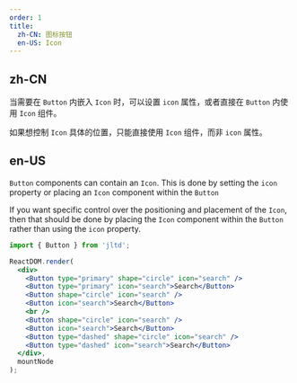 ```yaml
---
order: 1
title:
  zh-CN: 图标按钮
  en-US: Icon
---
```


## zh-CN

当需要在 `Button` 内嵌入 `Icon` 时，可以设置 `icon` 属性，或者直接在 `Button` 内使用 `Icon` 组件。

如果想控制 `Icon` 具体的位置，只能直接使用 `Icon` 组件，而非 `icon` 属性。

## en-US

`Button` components can contain an `Icon`. This is done by setting the `icon` property or placing an `Icon` component within the `Button`

If you want specific control over the positioning and placement of the `Icon`, then that should be done by placing the `Icon` component within the `Button` rather than using the `icon` property.

````jsx
import { Button } from 'jltd';

ReactDOM.render(
  <div>
    <Button type="primary" shape="circle" icon="search" />
    <Button type="primary" icon="search">Search</Button>
    <Button shape="circle" icon="search" />
    <Button icon="search">Search</Button>
    <br />
    <Button shape="circle" icon="search" />
    <Button icon="search">Search</Button>
    <Button type="dashed" shape="circle" icon="search" />
    <Button type="dashed" icon="search">Search</Button>
  </div>,
  mountNode
);
````
